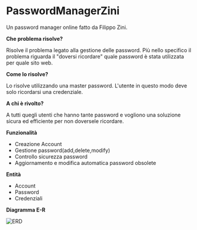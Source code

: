 # PasswordManagerZini
Un password manager online fatto da Filippo Zini.

**Che problema risolve?**

Risolve il problema legato alla gestione delle password. Più nello specifico il problema riguarda il "doversi ricordare" quale password è stata utilizzata per quale sito web.

**Come lo risolve?**

Lo risolve utilizzando una master password. L'utente in questo modo deve solo ricordarsi una credenziale.

**A chi è rivolto?**

A tutti quegli utenti che hanno tante password e vogliono una soluzione sicura ed efficiente per non doversele ricordare.

**Funzionalità**
- Creazione Account
- Gestione password(add,delete,modify)
- Controllo sicurezza password
- Aggiornamento e modifica automatica password obsolete


**Entità**
- Account
- Password
- Credenziali


**Diagramma E-R**

![ERD](https://github.com/ziniFilippo/PasswordManagerZini/assets/101709141/39dbb7f8-af13-4549-a2ac-368883864d9f)

